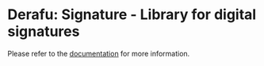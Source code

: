 # Derafu: Signature - Library for digital signatures

Please refer to the [documentation](https://www.derafu.dev/docs/data/signature) for more information.
